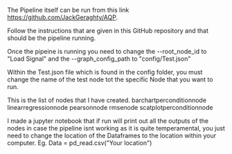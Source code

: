 The Pipeline itself can be run from this link https://github.com/JackGeraghty/AQP.

Follow the instructions that are given in this GitHub repository and that should be the pipeline running.

Once the pipeine is running you need to change the --root_node_id to "Load Signal" and the --graph_config_path to "config/Test.json"

Within the Test.json file which is found in the config folder, you must change the name of the test node tot the specific Node that you want to run.

This is the list of nodes that I have created.
barchartperconditionnode
linearregressionnode
pearsonnode
rmsenode
scatplotperconditionnode

I made a jupyter notebook that if run will print out all the outputs of the nodes in case the pipeline isnt working as it is quite temperamental, you just need to change the location of the Dataframes to the location within your computer.
Eg. Data = pd_read.csv("Your location")
